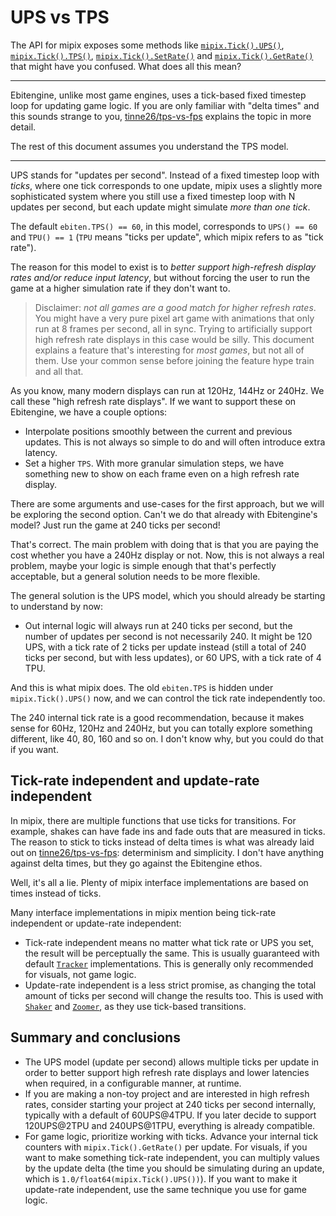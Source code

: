 # UPS vs TPS

The API for mipix exposes some methods like [`mipix.Tick().UPS()`](), [`mipix.Tick().TPS()`](), [`mipix.Tick().SetRate()`]() and [`mipix.Tick().GetRate()`](TODO) that might have you confused. What does all this mean?

---

Ebitengine, unlike most game engines, uses a tick-based fixed timestep loop for updating game logic. If you are only familiar with "delta times" and this sounds strange to you, [tinne26/tps-vs-fps](https://github.com/tinne26/tps-vs-fps) explains the topic in more detail.

The rest of this document assumes you understand the TPS model.

---

UPS stands for "updates per second". Instead of a fixed timestep loop with *ticks*, where one tick corresponds to one update, mipix uses a slightly more sophisticated system where you still use a fixed timestep loop with N updates per second, but each update might simulate *more than one tick*.

The default `ebiten.TPS() == 60`, in this model, corresponds to `UPS() == 60` and `TPU() == 1` (`TPU` means "ticks per update", which mipix refers to as "tick rate").

The reason for this model to exist is to *better support high-refresh display rates and/or reduce input latency*, but without forcing the user to run the game at a higher simulation rate if they don't want to.

> Disclaimer: *not all games are a good match for higher refresh rates*. You might have a very pure pixel art game with animations that only run at 8 frames per second, all in sync. Trying to artificially support high refresh rate displays in this case would be silly. This document explains a feature that's interesting for *most games*, but not all of them. Use your common sense before joining the feature hype train and all that.

As you know, many modern displays can run at 120Hz, 144Hz or 240Hz. We call these "high refresh rate displays". If we want to support these on Ebitengine, we have a couple options:
- Interpolate positions smoothly between the current and previous updates. This is not always so simple to do and will often introduce extra latency.
- Set a higher `TPS`. With more granular simulation steps, we have something new to show on each frame even on a high refresh rate display.

There are some arguments and use-cases for the first approach, but we will be exploring the second option. Can't we do that already with Ebitengine's model? Just run the game at 240 ticks per second!

That's correct. The main problem with doing that is that you are paying the cost whether you have a 240Hz display or not. Now, this is not always a real problem, maybe your logic is simple enough that that's perfectly acceptable, but a general solution needs to be more flexible.

The general solution is the UPS model, which you should already be starting to understand by now:
- Out internal logic will always run at 240 ticks per second, but the number of updates per second is not necessarily 240. It might be 120 UPS, with a tick rate of 2 ticks per update instead (still a total of 240 ticks per second, but with less updates), or 60 UPS, with a tick rate of 4 TPU.

And this is what mipix does. The old `ebiten.TPS` is hidden under `mipix.Tick().UPS()` now, and we can control the tick rate independently too.

The 240 internal tick rate is a good recommendation, because it makes sense for 60Hz, 120Hz and 240Hz, but you can totally explore something different, like 40, 80, 160 and so on. I don't know why, but you could do that if you want.

## Tick-rate independent and update-rate independent

In mipix, there are multiple functions that use ticks for transitions. For example, shakes can have fade ins and fade outs that are measured in ticks. The reason to stick to ticks instead of delta times is what was already laid out on [tinne26/tps-vs-fps](https://github.com/tinne26/tps-vs-fps): determinism and simplicity. I don't have anything against delta times, but they go against the Ebitengine ethos.

Well, it's all a lie. Plenty of mipix interface implementations are based on times instead of ticks.

Many interface implementations in mipix mention being tick-rate independent or update-rate independent:
- Tick-rate independent means no matter what tick rate or UPS you set, the result will be perceptually the same. This is usually guaranteed with default [`Tracker`](TODO) implementations. This is generally only recommended for visuals, not game logic.
- Update-rate independent is a less strict promise, as changing the total amount of ticks per second will change the results too. This is used with [`Shaker`](TODO) and [`Zoomer`](), as they use tick-based transitions.

## Summary and conclusions

- The UPS model (update per second) allows multiple ticks per update in order to better support high refresh rate displays and lower latencies when required, in a configurable manner, at runtime.
- If you are making a non-toy project and are interested in high refresh rates, consider starting your project at 240 ticks per second internally, typically with a default of 60UPS@4TPU. If you later decide to support 120UPS@2TPU and 240UPS@1TPU, everything is already compatible.
- For game logic, prioritize working with ticks. Advance your internal tick counters with `mipix.Tick().GetRate()` per update. For visuals, if you want to make something tick-rate independent, you can multiply values by the update delta (the time you should be simulating during an update, which is `1.0/float64(mipix.Tick().UPS())`). If you want to make it update-rate independent, use the same technique you use for game logic.
